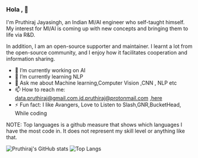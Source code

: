 ### Hola , 👋

I'm Pruthiraj Jayasingh, an Indian Ml/AI engineer who self-taught himself. My interest for Ml/AI is coming up with new concepts and bringing them to life via R&D.

In addition, I am an open-source supporter and maintainer. I learnt a lot from the open-source community, and I enjoy how it facilitates cooperation and information sharing.

- 🔭 I’m currently working on AI 
- 🌱 I’m currently learning NLP
- 💬 Ask me about Machine learning,Computer Vision ,CNN , NLP etc
- 📫 How to reach me: data.pruthiraj@gmail.com,jd.pruthiraj@protonmail.com ,[here](https://github.com/Code-Trees/Code-Trees/issues/1)
- ⚡ Fun fact: I like Avangers, Love to Listen to Slash,GNR,BucketHead, While coding

NOTE: Top languages is a github measure that shows which languages I have the most code in. It does not represent my skill level or anything like that.

![Pruthiraj's GitHub stats](https://github-readme-stats.vercel.app/api?username=Code-Trees&show_icons=true&theme=radical) ![Top Langs](https://github-readme-stats.vercel.app/api/top-langs/?username=Code-Trees&layout=compact)


